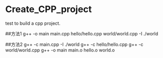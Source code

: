 # Create_CPP_project
test to build a cpp project.


##方法1
g++ -o main main.cpp hello/hello.cpp world/world.cpp -I ./world



##方法2
g++ -c main.cpp -I ./world
g++ -c hello/hello.cpp
g++ -c world/world.cpp
g++ -o main main.o hello.o world.o




